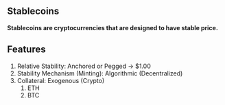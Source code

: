## Stablecoins

**Stablecoins are cryptocurrencies that are designed to have stable price.**

## Features
1. Relative Stability: Anchored or Pegged -> $1.00
2. Stability Mechanism (Minting): Algorithmic (Decentralized)
3. Collateral: Exogenous (Crypto)
    1. ETH
    2. BTC
